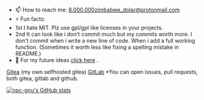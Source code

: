 - 📫 How to reach me: 8.000.000zimbabwe_dolar@protonmail.com
- ⚡ Fun facts:
- 1st I hate MIT. Plz use gpl/gpl like licenses in your projects.
- 2nd It can look like i don't commit much but my commits worth more. I don't commit when i write a new line of code. When i add a full working function. (Sometimes it worth less like fixing a spelling mistake in README.)
- 📆 For my future ideas [click here](https://github.com/npc-gnu/npc-gnu/blob/main/Fikir.md) .

[Gitea](https://cda58449082c.ngrok-free.app/) (my own selfhosted gitea)
[GitLab](https://gitlab.com/pigames3)
*You can open issues, pull requests, both gitea, gitlab and github.


[![npc-gnu's GitHub stats](https://github-readme-stats.vercel.app/api?username=npc-gnu)](https://github.com/anuraghazra/github-readme-stats)
